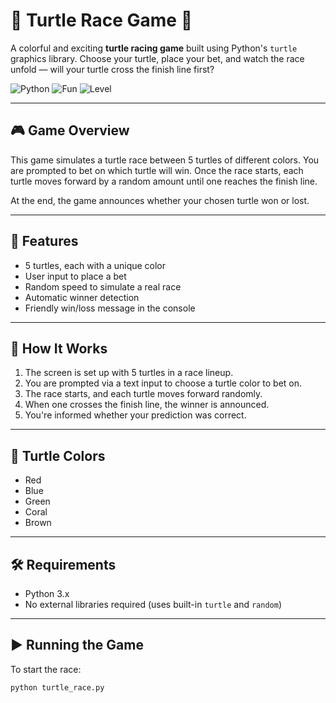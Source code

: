 # 🐢 Turtle Race Game 🎯

A colorful and exciting **turtle racing game** built using Python's `turtle` graphics library. Choose your turtle, place your bet, and watch the race unfold — will your turtle cross the finish line first?

![Python](https://img.shields.io/badge/Built%20With-Python-blue?style=flat-square)
![Fun](https://img.shields.io/badge/Type-Turtle%20Game-yellow?style=flat-square)
![Level](https://img.shields.io/badge/Difficulty-Beginner-green?style=flat-square)

---

## 🎮 Game Overview

This game simulates a turtle race between 5 turtles of different colors. You are prompted to bet on which turtle will win. Once the race starts, each turtle moves forward by a random amount until one reaches the finish line.

At the end, the game announces whether your chosen turtle won or lost.

---

## 🚀 Features

- 5 turtles, each with a unique color
- User input to place a bet
- Random speed to simulate a real race
- Automatic winner detection
- Friendly win/loss message in the console

---

## 🐢 How It Works

1. The screen is set up with 5 turtles in a race lineup.
2. You are prompted via a text input to choose a turtle color to bet on.
3. The race starts, and each turtle moves forward randomly.
4. When one crosses the finish line, the winner is announced.
5. You're informed whether your prediction was correct.

---

## 🎨 Turtle Colors

- Red
- Blue
- Green
- Coral
- Brown

---

## 🛠 Requirements

- Python 3.x
- No external libraries required (uses built-in `turtle` and `random`)

---

## ▶️ Running the Game

To start the race:

```bash
python turtle_race.py


